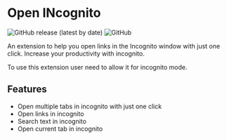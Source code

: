 # Open INcognito
![GitHub release (latest by date)](https://img.shields.io/github/v/release/YogeshKumarBeniwal/OpenINcognito?style=plastic)
![GitHub](https://img.shields.io/github/license/YogeshKumarBeniwal/OpenINcognito?style=plastic)

An extension to help you open links in the Incognito window with just one click.
Increase your productivity with incognito.

To use this extension user need to allow it for incognito mode.

## Features
* Open multiple tabs in incognito with just one click
* Open links in incognito
* Search text in incognito
* Open current tab in incognito
